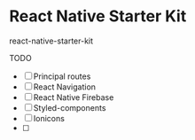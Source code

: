 # React Native Starter Kit

react-native-starter-kit

TODO

- [ ] Principal routes
- [ ] React Navigation
- [ ] React Native Firebase
- [ ] Styled-components
- [ ] Ionicons
- [ ]

